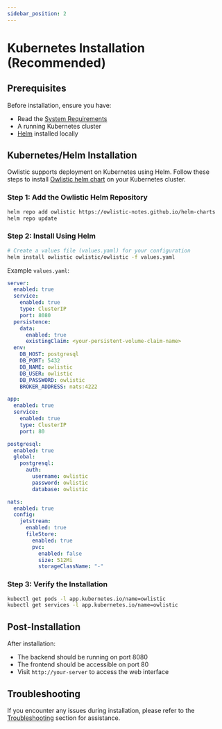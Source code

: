 ```yaml
---
sidebar_position: 2
---
```


# Kubernetes Installation (Recommended)

## Prerequisites

Before installation, ensure you have:

- Read the [System Requirements](system-requirements.md)
- A running Kubernetes cluster
- [Helm](https://helm.sh) installed locally

## Kubernetes/Helm Installation

Owlistic supports deployment on Kubernetes using Helm. Follow these steps to install [Owlistic helm chart](https://github.com/owlistic-notes/helm-charts) on your Kubernetes cluster.

### Step 1: Add the Owlistic Helm Repository

```bash
helm repo add owlistic https://owlistic-notes.github.io/helm-charts
helm repo update
```

### Step 2: Install Using Helm

```bash
# Create a values file (values.yaml) for your configuration
helm install owlistic owlistic/owlistic -f values.yaml
```

Example `values.yaml`:

```yaml
server:
  enabled: true
  service:
    enabled: true
    type: ClusterIP
    port: 8080
  persistence:
    data:
      enabled: true
      existingClaim: <your-persistent-volume-claim-name>
  env:
    DB_HOST: postgresql
    DB_PORT: 5432
    DB_NAME: owlistic
    DB_USER: owlistic
    DB_PASSWORD: owlistic
    BROKER_ADDRESS: nats:4222

app:
  enabled: true
  service:
    enabled: true
    type: ClusterIP
    port: 80

postgresql:
  enabled: true
  global:
    postgresql:
      auth:
        username: owlistic
        password: owlistic
        database: owlistic

nats:
  enabled: true
  config:
    jetstream:
      enabled: true
      fileStore:
        enabled: true
        pvc:
          enabled: false
          size: 512Mi
          storageClassName: "-"
```

### Step 3: Verify the Installation

```bash
kubectl get pods -l app.kubernetes.io/name=owlistic
kubectl get services -l app.kubernetes.io/name=owlistic
```

## Post-Installation

After installation:
- The backend should be running on port 8080
- The frontend should be accessible on port 80
- Visit `http://your-server` to access the web interface

## Troubleshooting

If you encounter any issues during installation, please refer to the [Troubleshooting](../troubleshooting/common-issues.md) section for assistance.
